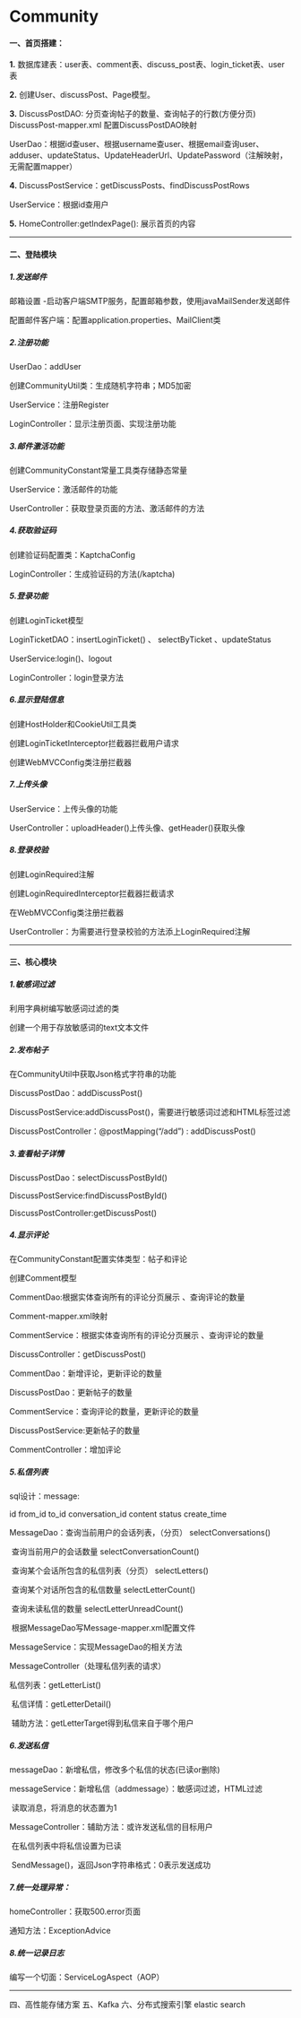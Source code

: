 # Community

#### 一、首页搭建：

**1.** 数据库建表：user表、comment表、discuss_post表、login_ticket表、user表

**2.** 创建User、discussPost、Page模型。

**3.** DiscussPostDAO: 分页查询帖子的数量、查询帖子的行数(方便分页) DiscussPost-mapper.xml 配置DiscussPostDAO映射

 UserDao：根据id查user、根据username查user、根据email查询user、adduser、updateStatus、UpdateHeaderUrl、UpdatePassword（注解映射，无需配置mapper）

**4.** DiscussPostService：getDiscussPosts、findDiscussPostRows

 UserService：根据id查用户

**5.** HomeController:getIndexPage():  展示首页的内容

------

#### 二、登陆模块

##### 1.发送邮件

邮箱设置 -启动客户端SMTP服务，配置邮箱参数，使用javaMailSender发送邮件

配置邮件客户端：配置application.properties、MailClient类

##### 2.注册功能

UserDao：addUser

创建CommunityUtil类：生成随机字符串；MD5加密

UserService：注册Register

LoginController：显示注册页面、实现注册功能

##### 3.邮件激活功能

创建CommunityConstant常量工具类存储静态常量

UserService：激活邮件的功能

UserController：获取登录页面的方法、激活邮件的方法

##### 4.获取验证码

创建验证码配置类：KaptchaConfig

LoginController：生成验证码的方法(/kaptcha)

##### 5.登录功能

创建LoginTicket模型

LoginTicketDAO：insertLoginTicket() 、 selectByTicket 、updateStatus

UserService:login()、logout

LoginController：login登录方法

##### 6.显示登陆信息

创建HostHolder和CookieUtil工具类

创建LoginTicketInterceptor拦截器拦截用户请求

创建WebMVCConfig类注册拦截器

##### 7.上传头像

UserService：上传头像的功能

UserController：uploadHeader()上传头像、getHeader()获取头像 

##### 8.登录校验

创建LoginRequired注解

创建LoginRequiredInterceptor拦截器拦截请求

在WebMVCConfig类注册拦截器

UserController：为需要进行登录校验的方法添上LoginRequired注解

------

#### 三、核心模块

##### 1.敏感词过滤

利用字典树编写敏感词过滤的类

创建一个用于存放敏感词的text文本文件

##### 2.发布帖子

在CommunityUtil中获取Json格式字符串的功能

DiscussPostDao：addDiscussPost()

DiscussPostService:addDiscussPost()，需要进行敏感词过滤和HTML标签过滤

DiscussPostController：@postMapping(“/add”) : addDiscussPost()

##### 3.查看帖子详情

DiscussPostDao：selectDiscussPostById()

DiscussPostService:findDiscussPostById()

DiscussPostController:getDiscussPost()

##### 4.显示评论

在CommunityConstant配置实体类型：帖子和评论 

创建Comment模型

CommentDao:根据实体查询所有的评论分页展示 、查询评论的数量

Comment-mapper.xml映射

CommentService：根据实体查询所有的评论分页展示 、查询评论的数量

DiscussController：getDiscussPost()

CommentDao：新增评论，更新评论的数量

DiscussPostDao：更新帖子的数量

CommentService：查询评论的数量，更新评论的数量  

DiscussPostService:更新帖子的数量

CommentController：增加评论

##### 5.私信列表

sql设计：message:

id	from_id	to_id	conversation_id	content	status	create_time

<!--这里conversation_id中的两个人的id拼接会出现111_112=112_111但其实两个id是同一个对话，所以这里统一规定序号小的放在前面-->

MessageDao：查询当前用户的会话列表，（分页） selectConversations()

​    查询当前用户的会话数量 selectConversationCount()

​    查询某个会话所包含的私信列表（分页） selectLetters()

​    查询某个对话所包含的私信数量 selectLetterCount()

​    查询未读私信的数量 selectLetterUnreadCount() 

​    根据MessageDao写Message-mapper.xml配置文件

MessageService：实现MessageDao的相关方法

MessageController（处理私信列表的请求）

私信列表：getLetterList()

​    私信详情：getLetterDetail()

​    辅助方法：getLetterTarget得到私信来自于哪个用户

##### 6.发送私信

messageDao：新增私信，修改多个私信的状态(已读or删除)

messageService：新增私信（addmessage）：敏感词过滤，HTML过滤

​          读取消息，将消息的状态置为1

MessageController：辅助方法：或许发送私信的目标用户

​           在私信列表中将私信设置为已读

​           SendMessage()，返回Json字符串格式：0表示发送成功 

##### 7.统一处理异常：

homeController：获取500.error页面

通知方法：ExceptionAdvice

##### 8.统一记录日志

编写一个切面：ServiceLogAspect（AOP）

------



四、高性能存储方案
五、Kafka
六、分布式搜索引擎
elastic search
